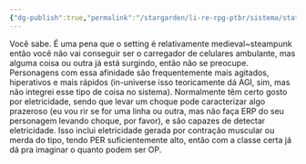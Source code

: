 ```yaml
---
{"dg-publish":true,"permalink":"/stargarden/li-re-rpg-ptbr/sistema/stats/afinidades-elementais/eletricidade/","created":"2025-01-11T01:27:25.606-03:00","updated":"2025-01-12T02:32:58.890-03:00"}
---
```



Você sabe. É uma pena que o setting é relativamente medieval~steampunk então você não vai conseguir ser o carregador de celulares ambulante, mas alguma coisa ou outra já está surgindo, então não se preocupe. Personagens com essa afinidade são frequentemente mais agitados, hiperativos e mais rápidos (in-universe isso teoricamente dá AGI, sim, mas não integrei esse tipo de coisa no sistema). Normalmente têm certo gosto por eletricidade, sendo que levar um choque pode caracterizar algo prazeroso (eu vou rir se for uma linha ou outra, mas não faça ERP do seu personagem levando choque, por favor), e são capazes de detectar eletricidade. Isso inclui eletricidade gerada por contração muscular ou merda do tipo, tendo PER suficientemente alto, então com a classe certa já dá pra imaginar o quanto podem ser OP.